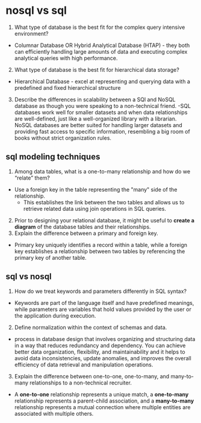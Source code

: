 # nosql vs sql

1. What type of database is the best fit for the complex query intensive environment?
  - Columnar Database OR Hybrid Analytical Database (HTAP) - they both can efficiently handling large amounts of data and executing complex analytical queries with high performance.
2. What type of database is the best fit for hierarchical data storage?
  - Hierarchical Database - excel at representing and querying data with a predefined and fixed hierarchical structure
3. Describe the differences in scalability between a SQl and NoSQL database as though you were speaking to a non-technical friend.
  -SQL databases work well for smaller datasets and when data relationships are well-defined, just like a well-organized library with a librarian. NoSQL databases are better suited for handling larger datasets and providing fast access to specific information, resembling a big room of books without strict organization rules.

## sql modeling techniques
1. Among data tables, what is a one-to-many relationship and how do we “relate” them?
  - Use a foreign key in the table representing the "many" side of the relationship.
      * This establishes the link between the two tables and allows us to retrieve related data using join operations in SQL queries.
2. Prior to designing your relational database, it might be useful to **create a diagram** of the database tables and their relationships.
3. Explain the difference between a primary and foreign key.
  - Primary key uniquely identifies a record within a table, while a foreign key establishes a relationship between two tables by referencing the primary key of another table.

## sql vs nosql
1. How do we treat keywords and parameters differently in SQL syntax?
  - Keywords are part of the language itself and have predefined meanings, while parameters are variables that hold values provided by the user or the application during execution.
2. Define normalization within the context of schemas and data.
  - process in database design that involves organizing and structuring data in a way that reduces redundancy and dependency. You can achieve better data organization, flexibility, and maintainability and it helps to avoid data inconsistencies, update anomalies, and improves the overall efficiency of data retrieval and manipulation operations.
3. Explain the difference between one-to-one, one-to-many, and many-to-many relationships to a non-technical recruiter.
  - A **one-to-one** relationship represents a unique match, a **one-to-many** relationship represents a parent-child association, and a **many-to-many** relationship represents a mutual connection where multiple entities are associated with multiple others.